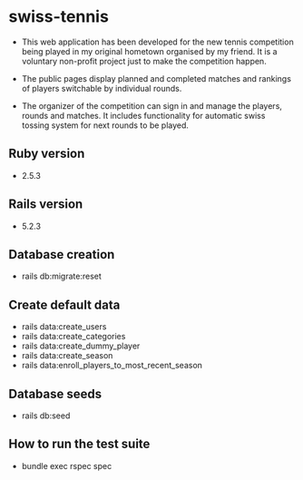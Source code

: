 # swiss-tennis

- This web application has been developed for the new tennis competition being played in my original
hometown organised by my friend. It is a voluntary non-profit project just to make
the competition happen.

- The public pages display planned and completed matches and rankings of players switchable
by individual rounds.

- The organizer of the competition can sign in and manage the players, rounds and matches. It includes functionality for automatic swiss tossing system for next rounds to be played.

## Ruby version
- 2.5.3

## Rails version
- 5.2.3

## Database creation
- rails db:migrate:reset

## Create default data
- rails data:create_users
- rails data:create_categories
- rails data:create_dummy_player
- rails data:create_season
- rails data:enroll_players_to_most_recent_season

## Database seeds
- rails db:seed

## How to run the test suite
- bundle exec rspec spec

